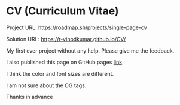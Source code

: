 # CV (Curriculum Vitae)

Project URL: https://roadmap.sh/projects/single-page-cv

Solution URL: https://r-vinodkumar.github.io/CV/

My first ever project without any help. Please give me the feedback.

I also published this page on GitHub pages [link](https://r-vinodkumar.github.io/CV/)

I think the color and font sizes are different.

I am not sure about the OG tags.

Thanks in advance
